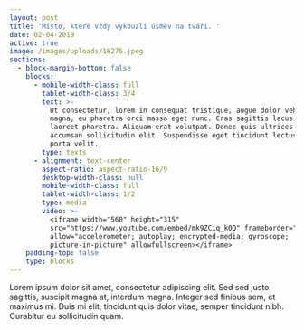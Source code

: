 ```yaml
---
layout: post
title: 'Místo, které vždy vykouzlí úsměv na tváři. '
date: 02-04-2019
active: true
image: /images/uploads/16276.jpeg
sections:
  - block-margin-bottom: false
    blocks:
      - mobile-width-class: full
        tablet-width-class: 3/4
        text: >-
          Ut consectetur, lorem in consequat tristique, augue dolor vehicula
          magna, eu pharetra orci massa eget nunc. Cras sagittis lacus ac arcu
          laoreet pharetra. Aliquam erat volutpat. Donec quis ultrices nibh,
          accumsan sollicitudin elit. Suspendisse eget tincidunt lectus, id
          porta velit.
        type: texts
      - alignment: text-center
        aspect-ratio: aspect-ratio-16/9
        desktop-width-class: null
        mobile-width-class: full
        tablet-width-class: 1/2
        type: media
        video: >-
          <iframe width="560" height="315"
          src="https://www.youtube.com/embed/mk9ZCiq_k0Q" frameborder="0"
          allow="accelerometer; autoplay; encrypted-media; gyroscope;
          picture-in-picture" allowfullscreen></iframe>
    padding-top: false
    type: blocks
---
```

Lorem ipsum dolor sit amet, consectetur adipiscing elit. Sed sed justo sagittis, suscipit magna at, interdum magna. Integer sed finibus sem, et maximus mi. Duis mi elit, tincidunt quis dolor vitae, semper tincidunt nibh. Curabitur eu sollicitudin quam.
